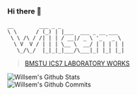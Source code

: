 ### Hi there 👋

```
__        ___ _ _
\ \      / (_) | |___  ___ _ __ ___
 \ \ /\ / /| | | / __|/ _ \ '_ ` _ \
  \ V  V / | | | \__ \  __/ | | | | |
   \_/\_/  |_|_|_|___/\___|_| |_| |_|
```

> [BMSTU ICS7 LABORATORY WORKS](https://github.com/bmstu-ics7)

<div>
    <img alt="Willsem's Github Stats" src="https://github-readme-stats.codestackr.vercel.app/api?username=Willsem&show_icons=true&hide_border=false&theme=tokyonight" />
</div>

<div>
    <img alt="Willsem's Github Commits" src="https://github-readme-stats.vercel.app/api/top-langs/?username=Willsem&hide_border=false&layout=compact&theme=tokyonight" />
</div>
